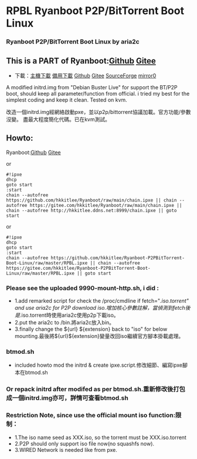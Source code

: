 # RPBL Ryanboot P2P/BitTorrent Boot Linux
### Ryanboot P2P/BitTorrent Boot Linux by aria2c

## This is a PART of Ryanboot:[Github](https://github.com/hkkitlee/Ryanboot) [Gitee](https://gitee.com/hkkitlee/Ryanboot)

* 下載：[主機下載](https://hkkitlee.ddns.net:9000/ryan.zip) [備用下載](http://hkkitlee.ddns.net:8999/ryan.zip) [Github](https://github.com/hkkitlee/Ryanboot/raw/main/ryan.zip) [Gitee](https://gitee.com/hkkitlee/Ryanboot/raw/main/ryan.zip) [SourceForge](https://sourceforge.net/projects/ryanboot/files/ryan.zip/download) [mirror0](http://183.230.23.18:58000/ryanboot/ryan.zip)

A modified initrd.img from "Debian Buster Live" for support the BT/P2P boot, should keep all parameter/function from official.
i tried my best for the simplest coding and keep it clean.
Tested on kvm.

改造一個initrd.img經網絡啟動pxe，並以p2p/bittorrent協議加載。官方功能/參數沒變。
盡最大程度簡化代碼。已在kvm測試。


## Howto:
Ryanboot:[Github](https://github.com/hkkitlee/Ryanboot) [Gitee](https://gitee.com/hkkitlee/Ryanboot)

or
```
#!ipxe
dhcp
goto start
:start
chain --autofree https://github.com/hkkitlee/Ryanboot/raw/main/chain.ipxe || chain --autofree https://gitee.com/hkkitlee/Ryanboot/raw/main/chain.ipxe || chain --autofree http://hkkitlee.ddns.net:8999/chain.ipxe || goto start
```

or
```
#!ipxe
dhcp
goto start
:start
chain --autofree https://github.com/hkkitlee/Ryanboot-P2PBitTorrent-Boot-Linux/raw/master/RPBL.ipxe || chain --autofree https://gitee.com/hkkitlee/Ryanboot-P2PBitTorrent-Boot-Linux/raw/master/RPBL.ipxe || goto start
```


### Please see the uploaded 9990-mount-http.sh, i did :
* 1.add remarked script for check the /proc/cmdline if fetch="*.iso.torrent" and use aria2c for P2P download iso.增加核心參數註解，當偵測到fetch後是*.iso.torrent時使用aria2c使用p2p下載iso。
* 2.put the aria2c to /bin.將aria2c放入bin。
* 3.finally change the ${url} ${extension} back to "iso" for below mounting.最後將${url}${extension}變量改回iso繼續官方腳本掛載處理。

### btmod.sh 
* included howto mod the initrd &  create ipxe.script.修改細節、編寫ipxe腳本在btmod.sh


### Or repack initrd after modifed as per btmod.sh.重新修改後打包成一個initrd.img亦可，詳情可查看btmod.sh

### Restriction Note, since use the official mount iso function:限制：
* 1.The iso name seed as XXX.iso, so the torrent must be XXX.iso.torrent
* 2.P2P should only support iso file now(no squashfs now).
* 3.WIRED Network is needed like from pxe.
